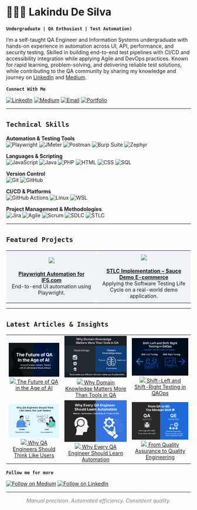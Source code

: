 # 🧑🏻‍💻 Lakindu De Silva  

**`Undergraduate | QA Enthusiast | Test Automation)`**

I’m a self-taught QA Engineer and Information Systems undergraduate with hands-on experience in automation across UI, API, performance, and security testing. Skilled in building end-to-end test pipelines with CI/CD and accessibility integration while applying Agile and DevOps practices. Known for rapid learning, problem-solving, and delivering reliable test solutions, while contributing to the QA community by sharing my knowledge and journey on [LinkedIn](https://www.linkedin.com/in/lakindu-de-silva-460581344/) and [Medium](https://medium.com/@lakindudesilva007).  

**`Connect With Me`**  

[![LinkedIn](https://img.shields.io/badge/LinkedIn-0A66C2?logo=linkedin&logoColor=white)](https://www.linkedin.com/in/lakindu-de-silva-460581344/)  [![Medium](https://img.shields.io/badge/Medium-12100E?logo=medium&logoColor=white)](https://medium.com/@lakindudesilva007) [![Email](https://img.shields.io/badge/Email-D14836?logo=gmail&logoColor=white)](mailto:lakindudesilva007@gmail.com)
 [![Portfolio](https://img.shields.io/badge/Portfolio-000000?logo=About.me&logoColor=white)](https://lakinduqa.github.io/)  


---

## `Technical Skills`

**Automation & Testing Tools**  
![Playwright](https://img.shields.io/badge/Playwright-2EAD33?logo=playwright&logoColor=white)
![JMeter](https://img.shields.io/badge/Apache%20JMeter-D22128?logo=apachejmeter&logoColor=white) 
![Postman](https://img.shields.io/badge/Postman-FF6C37?logo=postman&logoColor=white) 
![Burp Suite](https://img.shields.io/badge/Burp%20Suite-FF6633?logo=burpsuite&logoColor=white) 
![Zephyr](https://img.shields.io/badge/Zephyr-2A2F45?logo=smartbear&logoColor=white)  

**Languages & Scripting**  
![JavaScript](https://img.shields.io/badge/JavaScript-F7DF1E?logo=javascript&logoColor=black) 
![Java](https://img.shields.io/badge/Java-007396?logo=java&logoColor=white) 
![PHP](https://img.shields.io/badge/PHP-777BB4?logo=php&logoColor=white) 
![HTML](https://img.shields.io/badge/HTML5-E34F26?logo=html5&logoColor=white) 
![CSS](https://img.shields.io/badge/CSS3-1572B6?logo=css3&logoColor=white) 
![SQL](https://img.shields.io/badge/SQL-336791?logo=postgresql&logoColor=white)  

**Version Control**  
![Git](https://img.shields.io/badge/Git-F05032?logo=git&logoColor=white) 
![GitHub](https://img.shields.io/badge/GitHub-181717?logo=github&logoColor=white)  

**CI/CD & Platforms**  
![GitHub Actions](https://img.shields.io/badge/GitHub%20Actions-2088FF?logo=githubactions&logoColor=white) 
![Linux](https://img.shields.io/badge/Linux-FCC624?logo=linux&logoColor=black) 
![WSL](https://img.shields.io/badge/WSL-4EAA25?logo=linux&logoColor=white)  

**Project Management & Methodologies**  
![Jira](https://img.shields.io/badge/Jira-0052CC?logo=jira&logoColor=white) 
![Agile](https://img.shields.io/badge/Agile-29A8E0?logo=scrumalliance&logoColor=white) 
![Scrum](https://img.shields.io/badge/Scrum-6DB33F?logo=scrumalliance&logoColor=white) 
![SDLC](https://img.shields.io/badge/SDLC-4285F4?logo=google&logoColor=white) 
![STLC](https://img.shields.io/badge/STLC-FF5722?logo=testinglibrary&logoColor=white)  

---

## `Featured Projects`

<table>
<tr>
<td align="center" bgcolor="#f0f4f8" width="300" style="border-radius:10px; padding:10px;">
<img src="https://img.shields.io/badge/Playwright-2EAD33?logo=playwright&logoColor=white" width="40px"><br><br>
<a href="https://github.com/LakinduQA/playwright_ifs.com"><b>Playwright Automation for IFS.com</b></a><br>
End-to-end UI automation using Playwright.
</td>

<td align="center" bgcolor="#f0f4f8" width="300" style="border-radius:10px; padding:10px;">
<img src="https://img.shields.io/badge/STLC-FF5722?logo=testinglibrary&logoColor=white" width="40px"><br><br>
<a href="https://github.com/LakinduQA/STLC-Implementation---Sauce-Demo-E-commerce-Platform"><b>STLC Implementation – Sauce Demo E-commerce</b></a><br>
Applying the Software Testing Life Cycle on a real-world demo application.
</td>
</tr>
</table>


---
## `Latest Articles & Insights`

<table>
<tr>
<td align="center">
<a href="https://medium.com/@lakindudesilva007/the-future-of-qa-in-the-age-of-ai-will-ai-replace-testers-or-make-us-stronger-3cfb7fbcee43">
<img src="images/IMG_9030.PNG" width="200px"><br>
<img src="https://img.shields.io/badge/Medium-12100E?logo=medium&logoColor=white" width="60px"> The Future of QA in the Age of AI
</a>
</td>

<td align="center">
<a href="https://medium.com/@lakindudesilva007/why-domain-knowledge-matters-more-than-tools-in-qa-1bdb15c74237">
<img src="images/IMG_9640.PNG" width="200px"><br>
<img src="https://img.shields.io/badge/Medium-12100E?logo=medium&logoColor=white" width="60px"> Why Domain Knowledge Matters More Than Tools in QA
</a>
</td>

<td align="center">
<a href="https://medium.com/@lakindudesilva007/shift-left-and-shift-right-testing-in-qaops-a-mindset-shift-for-continuous-quality-85ef943ed14f">
<img src="images/IMG_9090.PNG" width="200px"><br>
<img src="https://img.shields.io/badge/Medium-12100E?logo=medium&logoColor=white" width="60px"> Shift-Left and Shift-Right Testing in QAOps
</a>
</td>
</tr>

<tr>
<td align="center">
<a href="https://www.linkedin.com/posts/lakindu-de-silva-460581344_why-qa-engineers-should-think-like-users-activity-7368506178466664449-5NvE">
<img src="images/IMG_9647.PNG" width="200px"><br>
<img src="https://img.shields.io/badge/LinkedIn-0A66C2?logo=linkedin&logoColor=white" width="60px"> Why QA Engineers Should Think Like Users
</a>
</td>

<td align="center">
<a href="https://www.linkedin.com/posts/lakindu-de-silva-460581344_why-every-qa-engineer-should-learn-automation-activity-7367105682224934913-p9X8/">
<img src="images/IMG_9099.PNG" width="200px"><br>
<img src="https://img.shields.io/badge/LinkedIn-0A66C2?logo=linkedin&logoColor=white" width="60px"> Why Every QA Engineer Should Learn Automation
</a>
</td>

<td align="center">
<a href="https://www.linkedin.com/posts/lakindu-de-silva-460581344_from-quality-assurance-to-quality-engineering-activity-7367848560391880705-c-hk">
<img src="images/IMG_9321.PNG" width="200px"><br>
<img src="https://img.shields.io/badge/LinkedIn-0A66C2?logo=linkedin&logoColor=white" width="60px"> From Quality Assurance to Quality Engineering
</a>
</td>
</tr>
</table>


**`Follow me for more`**  

[![Follow on Medium](https://img.shields.io/badge/Medium-12100E?logo=medium&logoColor=white)](https://medium.com/@lakindudesilva007)
[![Follow on LinkedIn](https://img.shields.io/badge/LinkedIn-0A66C2?logo=linkedin&logoColor=white)](https://www.linkedin.com/in/lakindu-de-silva-460581344/)



---

<div align="center">
<span style="font-style:italic; color:gray;">
Manual precision. Automated efficiency. Consistent quality.
</span>
</div>



